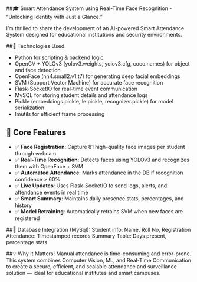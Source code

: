##🎓 Smart Attendance System using Real-Time Face Recognition - “Unlocking Identity with Just a Glance.”
 
I’m thrilled to share the development of an AI-powered Smart Attendance System designed for educational institutions and security environments.

##🔧 Technologies Used:
- Python for scripting & backend logic
- OpenCV + YOLOv3 (yolov3.weights, yolov3.cfg, coco.names) for object and face detection
- OpenFace (nn4.small2.v1.t7) for generating deep facial embeddings
- SVM (Support Vector Machine) for accurate face recognition
- Flask-SocketIO for real-time event communication
- MySQL for storing student details and attendance logs
- Pickle (embeddings.pickle, le.pickle, recognizer.pickle) for model serialization
- Imutils for efficient frame processing


 ## 🧠 Core Features

- ✅ **Face Registration**: Capture 81 high-quality face images per student through webcam  
- ✅ **Real-Time Recognition**: Detects faces using YOLOv3 and recognizes them with OpenFace + SVM  
- ✅ **Automated Attendance**: Marks attendance in the DB if recognition confidence > 60%  
- ✅ **Live Updates**: Uses Flask-SocketIO to send logs, alerts, and attendance events in real time  
- ✅ **Smart Summary**: Maintains daily presence stats, percentages, and history  
- ✅ **Model Retraining**: Automatically retrains SVM when new faces are registered  


##📂 Database Integration (MySql):
Student info: Name, Roll No, Registration
Attendance: Timestamped records
Summary Table: Days present, percentage stats

##💡 Why It Matters:
 Manual attendance is time-consuming and error-prone. This system combines Computer Vision, ML, and Real-Time Communication to create a secure, efficient, and scalable attendance and surveillance solution — ideal for educational institutes and smart campuses.
